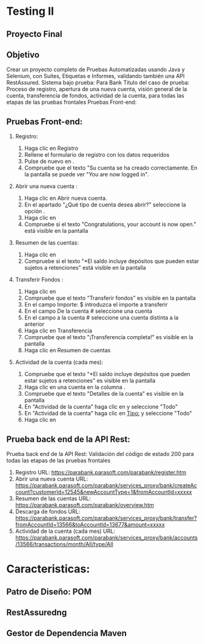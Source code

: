 #   Testing II
##  Proyecto Final

##  Objetivo
Crear un proyecto completo de Pruebas Automatizadas usando Java y Selenium, con Suites, Etiquetas e Informes, validando también una API RestAssured.
Sistema bajo prueba: Para Bank
Título del caso de prueba: Proceso de registro, apertura de una nueva cuenta, visión general de la cuenta, transferencia de fondos, actividad de la cuenta, para todas las etapas de las pruebas frontales Pruebas Front-end:

## Pruebas Front-end:

1.  Registro: 
      1.    Haga clic en Registro 
      2.	Rellene el formulario de registro con los datos requeridos 
      3.	Pulse de nuevo en <Registro>. 
      4.	Compruebe que el texto "Su cuenta se ha creado correctamente. En la pantalla se puede ver "You are now logged in". 

2.  Abrir una nueva cuenta :

      1.    Haga clic en Abrir nueva cuenta. 
      2.	En el apartado "¿Qué tipo de cuenta desea abrir?" seleccione la opción <SAVINGS>. 
      3.	Haga clic en <Abrir nueva cuenta> 
      4.	Compruebe si el texto "Congratulations, your account is now open." está visible en la pantalla 


3. Resumen de las cuentas:
   1.	Haga clic en <Resumen de cuentas> 
   2.	Compruebe si el texto "*El saldo incluye depósitos que pueden estar sujetos a retenciones" está visible en la pantalla 
 
4. Transferir Fondos :
      1.	Haga clic en <Transferencia de fondos> 
      2.	Compruebe que el texto "Transferir fondos" es visible en la pantalla 
      3.	En el campo Importe: $ introduzca el importe a transferir 
      4.	En el campo De la cuenta # seleccione una cuenta 
      5.	En el campo a la cuenta # seleccione una cuenta distinta a la anterior 
      6.	Haga clic en Transferencia
      7.	Compruebe que el texto "¡Transferencia completa!" es visible en la pantalla 
      8.	Haga clic en Resumen de cuentas
   
5. Actividad de la cuenta (cada mes):

      1.	Compruebe que el texto "*El saldo incluye depósitos que pueden estar sujetos a retenciones" es visible en la pantalla 
      2.	Haga clic en una cuenta en la columna <Cuenta>. 
      3.	Compruebe que el texto "Detalles de la cuenta" es visible en la pantalla 
      4.	En "Actividad de la cuenta" haga clic en <Periodo de actividad:> y seleccione "Todo" 
      5.	En "Actividad de la cuenta" haga clic en <Tipo:> y seleccione "Todo" 
      6.	Haga clic en <Ir> 

## Prueba back end de la API Rest:

Prueba back end de la API Rest: 
Validación del código de estado 200 para todas las etapas de las pruebas frontales 

1.	Registro URL: https://parabank.parasoft.com/parabank/register.htm 
2.	Abrir una nueva cuenta URL: https://parabank.parasoft.com/parabank/services_proxy/bank/createAccount?customerId=12545&newAccountType=1&fromAccountId=xxxxx 
3.	Resumen de las cuentas URL: https://parabank.parasoft.com/parabank/overview.htm 
4.	Descarga de fondos URL: https://parabank.parasoft.com/parabank/services_proxy/bank/transfer?fromAccountId=13566&toAccountId=13677&amount=xxxxx 
5.	Actividad de la cuenta (cada mes) URL: https://parabank.parasoft.com/parabank/services_proxy/bank/accounts/13566/transactions/month/All/type/All 

# Caracteristicas:

## Patro de Diseño: POM
## RestAssuredng
## Gestor de Dependencia Maven

